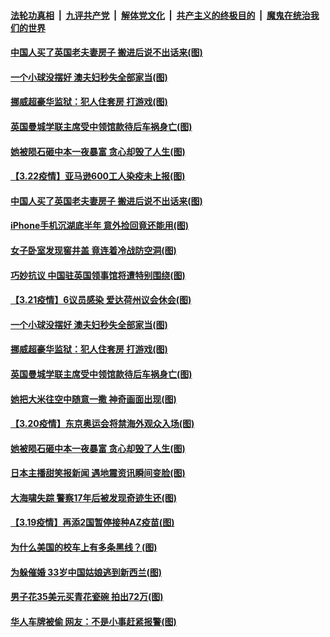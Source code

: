 

####  [法轮功真相](../../../../basic/blob/master/README.md?t=03231231) &nbsp;|&nbsp; [九评共产党](../../../../9ping.md/blob/master/README.md?t=03231231) &nbsp;|&nbsp; [解体党文化](../../../../jtdwh.md/blob/master/README.md?t=03231231)  &nbsp;|&nbsp; [共产主义的终极目的](../../../../gczydzjmd.md/blob/master/README.md?t=03231231) &nbsp;|&nbsp; [魔鬼在统治我们的世界](../../../../mgztzwmdsj.md/blob/master/README.md?t=03231231) 

#### [中国人买了英国老夫妻房子 搬进后说不出话来(图)](../pages/p3/966389.md?t=03231231) 

#### [一个小球没摆好 澳夫妇秒失全部家当(图)](../pages/p3/966283.md?t=03231231) 

#### [挪威超豪华监狱：犯人住套房 打游戏(图)](../pages/p3/966279.md?t=03231231) 

#### [英国曼城学联主席受中领馆款待后车祸身亡(图)](../pages/p3/966247.md?t=03231231) 


#### [她被陨石砸中本一夜暴富 贪心却毁了人生(图)](../pages/p3/965990.md?t=03231231) 

#### [【3.22疫情】亚马逊600工人染疫未上报(图)](../pages/p3/966403.md?t=03231231) 

#### [中国人买了英国老夫妻房子 搬进后说不出话来(图)](../pages/p3/966389.md?t=03231231) 

#### [iPhone手机沉湖底半年 意外捡回竟还能用(图)](../pages/p3/966377.md?t=03231231) 

#### [女子卧室发现窖井盖 竟连着冷战防空洞(图)](../pages/p3/966326.md?t=03231231) 

#### [巧妙抗议 中国驻英国领事馆将遭特别围绕(图)](../pages/p3/966307.md?t=03231231) 

#### [【3.21疫情】6议员感染 爱达荷州议会休会(图)](../pages/p3/966287.md?t=03231231) 

#### [一个小球没摆好 澳夫妇秒失全部家当(图)](../pages/p3/966283.md?t=03231231) 

#### [挪威超豪华监狱：犯人住套房 打游戏(图)](../pages/p3/966279.md?t=03231231) 

#### [英国曼城学联主席受中领馆款待后车祸身亡(图)](../pages/p3/966247.md?t=03231231) 

#### [她把大米往空中随意一撒 神奇画面出现(图)](../pages/p3/966225.md?t=03231231) 


#### [【3.20疫情】东京奥运会将禁海外观众入场(图)](../pages/p3/966210.md?t=03231231) 

#### [她被陨石砸中本一夜暴富 贪心却毁了人生(图)](../pages/p3/965990.md?t=03231231) 

#### [日本主播甜笑报新闻 遇地震资讯瞬间变脸(图)](../pages/p3/966126.md?t=03231231) 

#### [大海啸失踪 警察17年后被发现奇迹生还(图)](../pages/p3/966106.md?t=03231231) 

#### [【3.19疫情】再添2国暂停接种AZ疫苗(图)](../pages/p3/966099.md?t=03231231) 

#### [为什么美国的校车上有多条黑线？(图)](../pages/p3/965888.md?t=03231231) 

#### [为躲催婚 33岁中国姑娘逃到新西兰(图)](../pages/p3/966082.md?t=03231231) 

#### [男子花35美元买青花瓷碗 拍出72万(图)](../pages/p3/966076.md?t=03231231) 

#### [华人车牌被偷 网友：不是小事赶紧报警(图)](../pages/p3/966073.md?t=03231231) 

